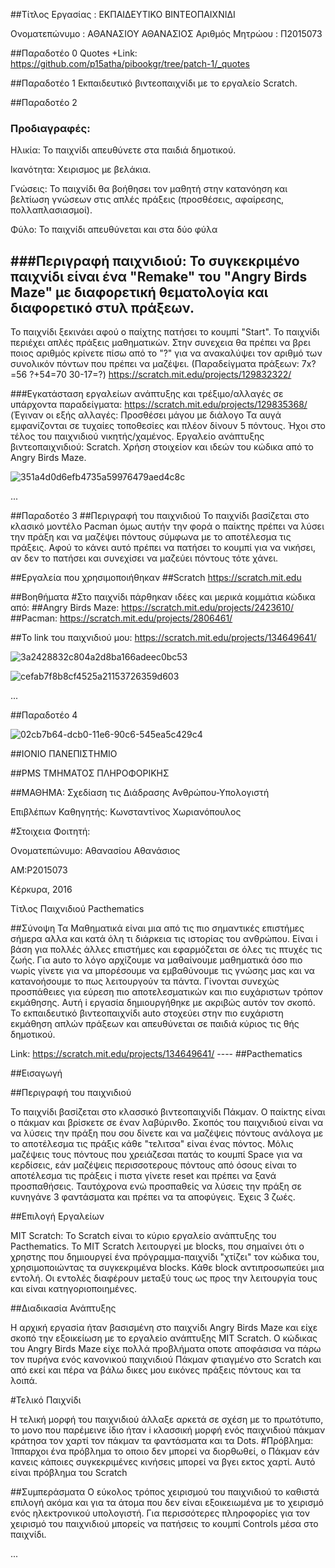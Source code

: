 ##Τίτλος Εργασίας : ΕΚΠΑΙΔΕΥΤΙΚΟ ΒΙΝΤΕΟΠΑΙΧΝΙΔΙ

Ονοματεπώνυμο : ΑΘΑΝΑΣΙΟΥ ΑΘΑΝΑΣΙΟΣ 
Αριθμός Μητρώου : Π2015073

##Παραδοτέο 0
Quotes
+Link: https://github.com/p15atha/pibookgr/tree/patch-1/_quotes

##Παραδοτέο 1
Εκπαιδευτικό βιντεοπαιχνίδι με το εργαλείο Scratch.

##Παραδοτέο 2
### Προδιαγραφές:
Ηλικία: Το παιχνίδι απευθύνετε στα παιδιά δημοτικού.

Ικανότητα: Χειρισμος με βελάκια.

Γνώσεις: Το παιχνίδι θα βοήθησει τον μαθητή στην κατανόηση και βελτίωση γνώσεων στις απλές πράξεις (προσθέσεις, αφαίρεσης,
πολλαπλασιασμοί).

Φύλο: Το παιχνίδι απευθύνεται και στα δύο φύλα

###Περιγραφή παιχνιδιού: Το συγκεκριμένο παιχνίδι είναι ένα "Remake" του "Angry Birds Maze" με διαφορετική θεματολογία και διαφορετικό στυλ πράξεων.
-
Το παιχνίδι ξεκινάει αφού ο παίχτης πατήσει το κουμπί "Start". Το παιχνίδι περιέχει 
απλές πράξεις μαθηματικών. Στην συνεχεια θα πρέπει να βρει
ποιος αριθμός κρίνετε πίσω από το "?" για να ανακαλύψει τον αριθμό των συνολικόν πόντων που πρέπει να μαζέψει.
(Παραδείγματα πράξεων: 7x?=56 ?+54=70 30-17=?) https://scratch.mit.edu/projects/129832322/

###Εγκατάσταση εργαλείων ανάπτυξης και τρέξιμο/αλλαγές σε υπάρχοντα παραδείγματα:  https://scratch.mit.edu/projects/129835368/ (Έγιναν οι εξής αλλαγές: Προσθέσει μάγου με διάλογο 
Τα αυγά εμφανίζονται σε τυχαίες τοποθεσίες και πλέον δίνουν 5 πόντους. Ήχοι στο τέλος του παιχνιδιού νικητής/χαμένος.
Εργαλείο ανάπτυξης βιντεοπαιχνιδιού: Scratch. Χρήση στοιχείον και ιδεών του κώδικα από το Angry Birds Maze.

![351a4d0d6efb4735a59976479aed4c8c](https://cloud.githubusercontent.com/assets/22691298/20122851/77bdaa32-a623-11e6-8c64-acd0d8243630.png)

...

##Παραδοτέο 3
##Περιγραφή του παιχνιδιού
Το παιχνίδι βασίζεται στο κλασικό μοντέλο Pacman όμως αυτήν την φορά ο παίκτης πρέπει να λύσει την πράξη και να μαζέψει
πόντους σύμφωνα με το αποτέλεσμα τις πράξεις. Αφού το κάνει αυτό πρέπει να πατήσει το κουμπί <Space> για να νικήσει, αν δεν το πατήσει
και συνεχίσει να μαζεύει πόντους τότε χάνει.

##Εργαλεία που χρησιμοποιήθηκαν
##Scratch https://scratch.mit.edu

##Βοηθήματα
#Στο παιχνίδι πάρθηκαν ιδέες και μερικά κομμάτια κώδικα από:
##Angry Birds Maze: https://scratch.mit.edu/projects/2423610/
##Pacman: https://scratch.mit.edu/projects/2806461/

##Το link του παιχνιδιού μου: https://scratch.mit.edu/projects/134649641/

![3a2428832c804a2d8ba166adeec0bc53](https://cloud.githubusercontent.com/assets/22691298/20935250/9bb9857c-bbe6-11e6-8a76-e9f24be56970.png)

![cefab7f8b8cf4525a21153726359d603](https://cloud.githubusercontent.com/assets/22691298/20935331/f4f0dc80-bbe6-11e6-9f4b-5c2fda6c3397.png)



...

##Παραδοτέο 4

![02cb7b64-dcb0-11e6-90c6-545ea5c429c4](https://cloud.githubusercontent.com/assets/22691298/22247203/2d48e462-e241-11e6-87a8-f3b7170d73e8.jpg)

##ΙΟΝΙΟ ΠΑΝΕΠΙΣΤΗΜΙΟ

##PMS ΤΜΗΜΑΤΟΣ ΠΛΗΡΟΦΟΡΙΚΗΣ

##ΜΑΘΗΜΑ: Σχεδίαση τις Διάδρασης Ανθρώπου-Υπολογιστή

Επιβλέπων Καθηγητής: Κωνσταντίνος Χωριανόπουλος

#Στοιχεια Φοιτητή:

Ονοματεπώνυμο: Αθανασίου Αθανάσιος

AM:P2015073

Κέρκυρα, 2016

Τίτλος Παιχνιδιού
Pacthematics

##Σύνοψη
Τα Μαθηματικά είναι μια από τις πιο σημαντικές επιστήμες σήμερα αλλα και κατά όλη τι διάρκεια τις ιστορίας του ανθρώπου.
Είναι i βάση για πολλές άλλες επιστήμες και εφαρμόζεται σε όλες τις πτυχές τις ζωής. Για auto το λόγο αρχίζουμε να μαθαίνουμε 
μαθηματικά όσο πιο νωρίς γίνετε για να μπορέσουμε να εμβαθύνουμε τις γνώσης μας και 
να κατανοήσουμε το πως λειτουργούν τα πάντα. Γίνονται συνεχώς προσπάθειες για εύρεση πιο αποτελεσματικών και πιο ευχάριστων τρόπον 
εκμάθησης. Αυτή i εργασία δημιουργήθηκε με ακριβώς αυτόν τον σκοπό. Το εκπαιδευτικό βιντεοπαιχνίδι auto στοχεύει στην πιο ευχάριστη
εκμάθηση απλών πράξεων και απευθύνεται σε παιδιά κύριος τις θής δημοτικού.

Link: https://scratch.mit.edu/projects/134649641/   ---- ##Pacthematics

##Εισαγωγή

##Περιγραφή του παιχνιδιού

Το παιχνίδι βασίζεται στο κλασσικό βιντεοπαιχνίδι Πάκμαν. Ο παίκτης είναι ο πάκμαν και βρίσκετε σε έναν λαβύρινθο.
Σκοπός του παιχνιδιού είναι να να λύσεις την πράξη που σου δίνετε και να μαζέψεις πόντους ανάλογα με το αποτέλεσμα τις πράξις
κάθε &quot;τελιτσα&quot; είναι ένας πόντος. Μόλις μαζέψεις τους πόντους που χρειάζεσαι πατάς το κουμπί Space για να κερδίσεις, εάν μαζέψεις 
περισσοτερους πόντους από όσους είναι το αποτέλεσμα τις πράξεις i πιστα γίνετε reset και πρέπει να ξανά προσπαθήσεις. Ταυτόχρονα
ενώ προσπαθείς να λύσεις την πράξη σε κυνηγάνε 3 φαντάσματα και πρέπει να τα αποφύγεις. Έχεις 3 ζωές.

##Επιλογή Εργαλείων

MIT Scratch: Το Scratch είναι το κύριο εργαλείο ανάπτυξης του Pacthematics. Το MIT Scratch λειτουργεί με blocks, που
σημαίνει ότι ο χρηστης που δημιουργεί ένα πρόγραμμα-παιχνίδι &quot;χτίζει&quot; τον κώδικα του, χρησιμοποιώντας τα συγκεκριμένα blocks. Κάθε block αντιπροσωπεύει μια εντολή. Οι εντολές διαφέρουν μεταξύ τους ως προς την λειτουργία τους και είναι κατηγοριοποιημένες.


##Διαδικασία Ανάπτυξης

Η αρχική εργασία ήταν βασισμένη στο παιχνίδι Angry Birds Maze και είχε σκοπό την εξοικείωση με το εργαλείο ανάπτυξης MIT Scratch.
Ο κώδικας του Angry Birds Maze είχε πολλά προβλήματα οποτε αποφάσισα να πάρω τον πυρήνα ενός κανονικού παιχνιδιού Πάκμαν φτιαγμένο στο Scratch και από εκεί και πέρα να βάλω δικες μου εικόνες πράξεις πόντους και τα λοιπά.


#Τελικό Παιχνίδι

Η τελική μορφή του παιχνιδιού άλλαξε αρκετά σε σχέση με το πρωτότυπο, το μονο που παρέμεινε ίδιο ήταν i κλασσική μορφή ενός παιχνιδιού
πάκμαν κράτησα τον χαρτί τον πάκμαν τα φαντάσματα και τα Dots.
#Πρόβλημα: Ίππαρχοι ένα πρόβλημα το οποιο δεν μπορεί να διορθωθεί, ο Πάκμαν εάν κανεις κάποιες συγκεκριμένες κινήσεις μπορεί να βγει
εκτος χαρτί. Αυτό είναι πρόβλημα του Scratch


##Συμπεράσματα
Ο εύκολος τρόπος χειρισμού του παιχνιδιού το καθιστά επιλογή ακόμα και για τα άτομα που δεν είναι εξοικειωμένα με το 
χειρισμό ενός ηλεκτρονικού υπολογιστή. Για περισσότερες πληροφορίες για τον χειρισμό του παιχνιδιού μπορείς να πατήσεις το κουμπί
Controls μέσα στο παιχνίδι.






...

